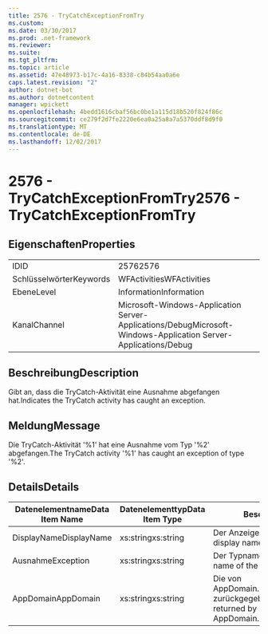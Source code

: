 ```yaml
---
title: 2576 - TryCatchExceptionFromTry
ms.custom: 
ms.date: 03/30/2017
ms.prod: .net-framework
ms.reviewer: 
ms.suite: 
ms.tgt_pltfrm: 
ms.topic: article
ms.assetid: 47e48973-b17c-4a16-8338-c84b54aa0a6e
caps.latest.revision: "2"
author: dotnet-bot
ms.author: dotnetcontent
manager: wpickett
ms.openlocfilehash: 4bedd1616cbaf56bc0be1a115d18b520f824f86c
ms.sourcegitcommit: ce279f2d7fe2220e6ea0a25a8a7a5370ddf8d9f0
ms.translationtype: MT
ms.contentlocale: de-DE
ms.lasthandoff: 12/02/2017
---
```

# <a name="2576---trycatchexceptionfromtry"></a><span data-ttu-id="8c2ec-102">2576 - TryCatchExceptionFromTry</span><span class="sxs-lookup"><span data-stu-id="8c2ec-102">2576 - TryCatchExceptionFromTry</span></span>
## <a name="properties"></a><span data-ttu-id="8c2ec-103">Eigenschaften</span><span class="sxs-lookup"><span data-stu-id="8c2ec-103">Properties</span></span>  
  
|||  
|-|-|  
|<span data-ttu-id="8c2ec-104">ID</span><span class="sxs-lookup"><span data-stu-id="8c2ec-104">ID</span></span>|<span data-ttu-id="8c2ec-105">2576</span><span class="sxs-lookup"><span data-stu-id="8c2ec-105">2576</span></span>|  
|<span data-ttu-id="8c2ec-106">Schlüsselwörter</span><span class="sxs-lookup"><span data-stu-id="8c2ec-106">Keywords</span></span>|<span data-ttu-id="8c2ec-107">WFActivities</span><span class="sxs-lookup"><span data-stu-id="8c2ec-107">WFActivities</span></span>|  
|<span data-ttu-id="8c2ec-108">Ebene</span><span class="sxs-lookup"><span data-stu-id="8c2ec-108">Level</span></span>|<span data-ttu-id="8c2ec-109">Information</span><span class="sxs-lookup"><span data-stu-id="8c2ec-109">Information</span></span>|  
|<span data-ttu-id="8c2ec-110">Kanal</span><span class="sxs-lookup"><span data-stu-id="8c2ec-110">Channel</span></span>|<span data-ttu-id="8c2ec-111">Microsoft-Windows-Application Server-Applications/Debug</span><span class="sxs-lookup"><span data-stu-id="8c2ec-111">Microsoft-Windows-Application Server-Applications/Debug</span></span>|  
  
## <a name="description"></a><span data-ttu-id="8c2ec-112">Beschreibung</span><span class="sxs-lookup"><span data-stu-id="8c2ec-112">Description</span></span>  
 <span data-ttu-id="8c2ec-113">Gibt an, dass die TryCatch-Aktivität eine Ausnahme abgefangen hat.</span><span class="sxs-lookup"><span data-stu-id="8c2ec-113">Indicates the TryCatch activity has caught an exception.</span></span>  
  
## <a name="message"></a><span data-ttu-id="8c2ec-114">Meldung</span><span class="sxs-lookup"><span data-stu-id="8c2ec-114">Message</span></span>  
 <span data-ttu-id="8c2ec-115">Die TryCatch-Aktivität '%1' hat eine Ausnahme vom Typ '%2' abgefangen.</span><span class="sxs-lookup"><span data-stu-id="8c2ec-115">The TryCatch activity '%1' has caught an exception of type '%2'.</span></span>  
  
## <a name="details"></a><span data-ttu-id="8c2ec-116">Details</span><span class="sxs-lookup"><span data-stu-id="8c2ec-116">Details</span></span>  
  
|<span data-ttu-id="8c2ec-117">Datenelementname</span><span class="sxs-lookup"><span data-stu-id="8c2ec-117">Data Item Name</span></span>|<span data-ttu-id="8c2ec-118">Datenelementtyp</span><span class="sxs-lookup"><span data-stu-id="8c2ec-118">Data Item Type</span></span>|<span data-ttu-id="8c2ec-119">Beschreibung</span><span class="sxs-lookup"><span data-stu-id="8c2ec-119">Description</span></span>|  
|--------------------|--------------------|-----------------|  
|<span data-ttu-id="8c2ec-120">DisplayName</span><span class="sxs-lookup"><span data-stu-id="8c2ec-120">DisplayName</span></span>|<span data-ttu-id="8c2ec-121">xs:string</span><span class="sxs-lookup"><span data-stu-id="8c2ec-121">xs:string</span></span>|<span data-ttu-id="8c2ec-122">Der Anzeigename der Aktivität.</span><span class="sxs-lookup"><span data-stu-id="8c2ec-122">The display name of the activity.</span></span>|  
|<span data-ttu-id="8c2ec-123">Ausnahme</span><span class="sxs-lookup"><span data-stu-id="8c2ec-123">Exception</span></span>|<span data-ttu-id="8c2ec-124">xs:string</span><span class="sxs-lookup"><span data-stu-id="8c2ec-124">xs:string</span></span>|<span data-ttu-id="8c2ec-125">Der Typname der Ausnahme.</span><span class="sxs-lookup"><span data-stu-id="8c2ec-125">The type name of the exception.</span></span>|  
|<span data-ttu-id="8c2ec-126">AppDomain</span><span class="sxs-lookup"><span data-stu-id="8c2ec-126">AppDomain</span></span>|<span data-ttu-id="8c2ec-127">xs:string</span><span class="sxs-lookup"><span data-stu-id="8c2ec-127">xs:string</span></span>|<span data-ttu-id="8c2ec-128">Die von AppDomain.CurrentDomain.FriendlyName zurückgegebene Zeichenfolge.</span><span class="sxs-lookup"><span data-stu-id="8c2ec-128">The string returned by AppDomain.CurrentDomain.FriendlyName.</span></span>|
